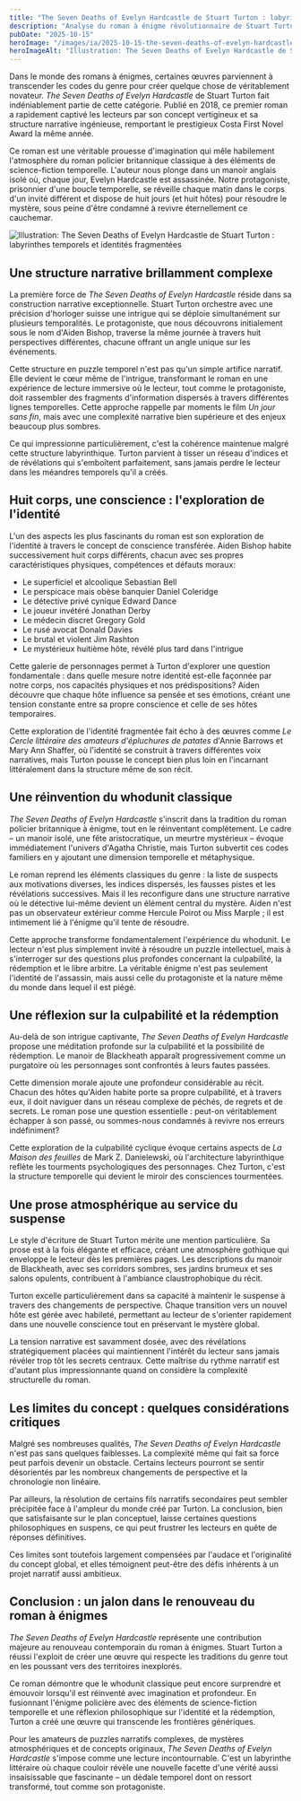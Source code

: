 ```yaml
---
title: "The Seven Deaths of Evelyn Hardcastle de Stuart Turton : labyrinthes temporels et identités fragmentées"
description: "Analyse du roman à énigme révolutionnaire de Stuart Turton, où un homme piégé dans une boucle temporelle habite huit corps différents pour résoudre un meurtre."
pubDate: "2025-10-15"
heroImage: "/images/ia/2025-10-15-the-seven-deaths-of-evelyn-hardcastle-de-stuart-turton-labyr-8763ea-hero/2025-10-15-the-seven-deaths-of-evelyn-hardcastle-de-stuart-turton-labyr-8763ea-hero.png"
heroImageAlt: "Illustration: The Seven Deaths of Evelyn Hardcastle de Stuart Turton : labyrinthes temporels et identités fragmentées"
---
```


Dans le monde des romans à énigmes, certaines œuvres parviennent à transcender les codes du genre pour créer quelque chose de véritablement novateur. *The Seven Deaths of Evelyn Hardcastle* de Stuart Turton fait indéniablement partie de cette catégorie. Publié en 2018, ce premier roman a rapidement captivé les lecteurs par son concept vertigineux et sa structure narrative ingénieuse, remportant le prestigieux Costa First Novel Award la même année.

Ce roman est une véritable prouesse d'imagination qui mêle habilement l'atmosphère du roman policier britannique classique à des éléments de science-fiction temporelle. L'auteur nous plonge dans un manoir anglais isolé où, chaque jour, Evelyn Hardcastle est assassinée. Notre protagoniste, prisonnier d'une boucle temporelle, se réveille chaque matin dans le corps d'un invité différent et dispose de huit jours (et huit hôtes) pour résoudre le mystère, sous peine d'être condamné à revivre éternellement ce cauchemar.


<picture><source srcset="/images/ia/2025-10-15-the-seven-deaths-of-evelyn-hardcastle-de-stuart-turton-labyr-8763ea-inline/2025-10-15-the-seven-deaths-of-evelyn-hardcastle-de-stuart-turton-labyr-8763ea-inline.avif" type="image/avif" /><source srcset="/images/ia/2025-10-15-the-seven-deaths-of-evelyn-hardcastle-de-stuart-turton-labyr-8763ea-inline/2025-10-15-the-seven-deaths-of-evelyn-hardcastle-de-stuart-turton-labyr-8763ea-inline.webp" type="image/webp" /><img src="/images/ia/2025-10-15-the-seven-deaths-of-evelyn-hardcastle-de-stuart-turton-labyr-8763ea-inline/2025-10-15-the-seven-deaths-of-evelyn-hardcastle-de-stuart-turton-labyr-8763ea-inline.png" alt="Illustration: The Seven Deaths of Evelyn Hardcastle de Stuart Turton : labyrinthes temporels et identités fragmentées" loading="lazy" decoding="async" /></picture>


## Une structure narrative brillamment complexe

La première force de *The Seven Deaths of Evelyn Hardcastle* réside dans sa construction narrative exceptionnelle. Stuart Turton orchestre avec une précision d'horloger suisse une intrigue qui se déploie simultanément sur plusieurs temporalités. Le protagoniste, que nous découvrons initialement sous le nom d'Aiden Bishop, traverse la même journée à travers huit perspectives différentes, chacune offrant un angle unique sur les événements.

Cette structure en puzzle temporel n'est pas qu'un simple artifice narratif. Elle devient le cœur même de l'intrigue, transformant le roman en une expérience de lecture immersive où le lecteur, tout comme le protagoniste, doit rassembler des fragments d'information dispersés à travers différentes lignes temporelles. Cette approche rappelle par moments le film *Un jour sans fin*, mais avec une complexité narrative bien supérieure et des enjeux beaucoup plus sombres.

Ce qui impressionne particulièrement, c'est la cohérence maintenue malgré cette structure labyrinthique. Turton parvient à tisser un réseau d'indices et de révélations qui s'emboîtent parfaitement, sans jamais perdre le lecteur dans les méandres temporels qu'il a créés.

## Huit corps, une conscience : l'exploration de l'identité

L'un des aspects les plus fascinants du roman est son exploration de l'identité à travers le concept de conscience transférée. Aiden Bishop habite successivement huit corps différents, chacun avec ses propres caractéristiques physiques, compétences et défauts moraux:

- Le superficiel et alcoolique Sebastian Bell
- Le perspicace mais obèse banquier Daniel Coleridge
- Le détective privé cynique Edward Dance
- Le joueur invétéré Jonathan Derby
- Le médecin discret Gregory Gold
- Le rusé avocat Donald Davies
- Le brutal et violent Jim Rashton
- Le mystérieux huitième hôte, révélé plus tard dans l'intrigue

Cette galerie de personnages permet à Turton d'explorer une question fondamentale : dans quelle mesure notre identité est-elle façonnée par notre corps, nos capacités physiques et nos prédispositions? Aiden découvre que chaque hôte influence sa pensée et ses émotions, créant une tension constante entre sa propre conscience et celle de ses hôtes temporaires.

Cette exploration de l'identité fragmentée fait écho à des œuvres comme *Le Cercle littéraire des amateurs d'épluchures de patates* d'Annie Barrows et Mary Ann Shaffer, où l'identité se construit à travers différentes voix narratives, mais Turton pousse le concept bien plus loin en l'incarnant littéralement dans la structure même de son récit.

## Une réinvention du whodunit classique

*The Seven Deaths of Evelyn Hardcastle* s'inscrit dans la tradition du roman policier britannique à énigme, tout en le réinventant complètement. Le cadre – un manoir isolé, une fête aristocratique, un meurtre mystérieux – évoque immédiatement l'univers d'Agatha Christie, mais Turton subvertit ces codes familiers en y ajoutant une dimension temporelle et métaphysique.

Le roman reprend les éléments classiques du genre : la liste de suspects aux motivations diverses, les indices dispersés, les fausses pistes et les révélations successives. Mais il les reconfigure dans une structure narrative où le détective lui-même devient un élément central du mystère. Aiden n'est pas un observateur extérieur comme Hercule Poirot ou Miss Marple ; il est intimement lié à l'énigme qu'il tente de résoudre.

Cette approche transforme fondamentalement l'expérience du whodunit. Le lecteur n'est plus simplement invité à résoudre un puzzle intellectuel, mais à s'interroger sur des questions plus profondes concernant la culpabilité, la rédemption et le libre arbitre. La véritable énigme n'est pas seulement l'identité de l'assassin, mais aussi celle du protagoniste et la nature même du monde dans lequel il est piégé.

## Une réflexion sur la culpabilité et la rédemption

Au-delà de son intrigue captivante, *The Seven Deaths of Evelyn Hardcastle* propose une méditation profonde sur la culpabilité et la possibilité de rédemption. Le manoir de Blackheath apparaît progressivement comme un purgatoire où les personnages sont confrontés à leurs fautes passées.

Cette dimension morale ajoute une profondeur considérable au récit. Chacun des hôtes qu'Aiden habite porte sa propre culpabilité, et à travers eux, il doit naviguer dans un réseau complexe de péchés, de regrets et de secrets. Le roman pose une question essentielle : peut-on véritablement échapper à son passé, ou sommes-nous condamnés à revivre nos erreurs indéfiniment?

Cette exploration de la culpabilité cyclique évoque certains aspects de *La Maison des feuilles* de Mark Z. Danielewski, où l'architecture labyrinthique reflète les tourments psychologiques des personnages. Chez Turton, c'est la structure temporelle qui devient le miroir des consciences tourmentées.

## Une prose atmosphérique au service du suspense

Le style d'écriture de Stuart Turton mérite une mention particulière. Sa prose est à la fois élégante et efficace, créant une atmosphère gothique qui enveloppe le lecteur dès les premières pages. Les descriptions du manoir de Blackheath, avec ses corridors sombres, ses jardins brumeux et ses salons opulents, contribuent à l'ambiance claustrophobique du récit.

Turton excelle particulièrement dans sa capacité à maintenir le suspense à travers des changements de perspective. Chaque transition vers un nouvel hôte est gérée avec habileté, permettant au lecteur de s'orienter rapidement dans une nouvelle conscience tout en préservant le mystère global.

La tension narrative est savamment dosée, avec des révélations stratégiquement placées qui maintiennent l'intérêt du lecteur sans jamais révéler trop tôt les secrets centraux. Cette maîtrise du rythme narratif est d'autant plus impressionnante quand on considère la complexité structurelle du roman.

## Les limites du concept : quelques considérations critiques

Malgré ses nombreuses qualités, *The Seven Deaths of Evelyn Hardcastle* n'est pas sans quelques faiblesses. La complexité même qui fait sa force peut parfois devenir un obstacle. Certains lecteurs pourront se sentir désorientés par les nombreux changements de perspective et la chronologie non linéaire.

Par ailleurs, la résolution de certains fils narratifs secondaires peut sembler précipitée face à l'ampleur du monde créé par Turton. La conclusion, bien que satisfaisante sur le plan conceptuel, laisse certaines questions philosophiques en suspens, ce qui peut frustrer les lecteurs en quête de réponses définitives.

Ces limites sont toutefois largement compensées par l'audace et l'originalité du concept global, et elles témoignent peut-être des défis inhérents à un projet narratif aussi ambitieux.

## Conclusion : un jalon dans le renouveau du roman à énigmes

*The Seven Deaths of Evelyn Hardcastle* représente une contribution majeure au renouveau contemporain du roman à énigmes. Stuart Turton a réussi l'exploit de créer une œuvre qui respecte les traditions du genre tout en les poussant vers des territoires inexplorés.

Ce roman démontre que le whodunit classique peut encore surprendre et émouvoir lorsqu'il est réinventé avec imagination et profondeur. En fusionnant l'énigme policière avec des éléments de science-fiction temporelle et une réflexion philosophique sur l'identité et la rédemption, Turton a créé une œuvre qui transcende les frontières génériques.

Pour les amateurs de puzzles narratifs complexes, de mystères atmosphériques et de concepts originaux, *The Seven Deaths of Evelyn Hardcastle* s'impose comme une lecture incontournable. C'est un labyrinthe littéraire où chaque couloir révèle une nouvelle facette d'une vérité aussi insaisissable que fascinante – un dédale temporel dont on ressort transformé, tout comme son protagoniste.
